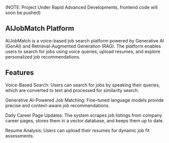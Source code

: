 (NOTE: Project Under Rapid Advanced Developments, frontend code will soon be pushed)
## AIJobMatch Platform

AIJobMatch is a voice-based job search platform powered by Generative AI (GenAI) and Retrieval-Augmented Generation (RAG). The platform enables users to search for jobs using voice queries, upload resumes, and explore personalized job recommendations.

## Features

Voice-Based Search: Users can search for jobs by speaking their queries, which are converted to text and processed for similarity search.

Generative AI-Powered Job Matching: Fine-tuned language models provide precise and context-aware job recommendations.

Daily Career Page Updates: The system scrapes job listings from company career pages, stores them in a vector database, and keeps them up to date.

Resume Analysis: Users can upload their resumes for dynamic job fit assessments.
